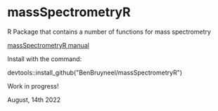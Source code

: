 # massSpectrometryR

R Package that contains a number of functions for mass spectrometry

[massSpectrometryR manual](https://benbruyneel.github.io/massSpectrometryR/)

Install with the command:

devtools::install_github("BenBruyneel/massSpectrometryR")

Work in progress!

August, 14th 2022
